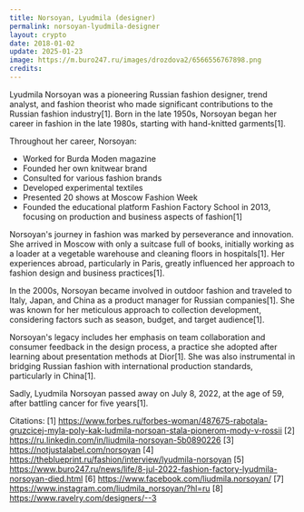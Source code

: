```yaml
---
title: Norsoyan, Lyudmila (designer)
permalink: norsoyan-lyudmila-designer
layout: crypto
date: 2018-01-02
update: 2025-01-23
image: https://m.buro247.ru/images/drozdova2/6566556767898.png
credits:
---
```



Lyudmila Norsoyan was a pioneering Russian fashion designer, trend analyst, and fashion theorist who made significant contributions to the Russian fashion industry[1]. Born in the late 1950s, Norsoyan began her career in fashion in the late 1980s, starting with hand-knitted garments[1].

Throughout her career, Norsoyan:

- Worked for Burda Moden magazine
- Founded her own knitwear brand
- Consulted for various fashion brands
- Developed experimental textiles
- Presented 20 shows at Moscow Fashion Week
- Founded the educational platform Fashion Factory School in 2013, focusing on production and business aspects of fashion[1]

Norsoyan's journey in fashion was marked by perseverance and innovation. She arrived in Moscow with only a suitcase full of books, initially working as a loader at a vegetable warehouse and cleaning floors in hospitals[1]. Her experiences abroad, particularly in Paris, greatly influenced her approach to fashion design and business practices[1].

In the 2000s, Norsoyan became involved in outdoor fashion and traveled to Italy, Japan, and China as a product manager for Russian companies[1]. She was known for her meticulous approach to collection development, considering factors such as season, budget, and target audience[1].

Norsoyan's legacy includes her emphasis on team collaboration and consumer feedback in the design process, a practice she adopted after learning about presentation methods at Dior[1]. She was also instrumental in bridging Russian fashion with international production standards, particularly in China[1].

Sadly, Lyudmila Norsoyan passed away on July 8, 2022, at the age of 59, after battling cancer for five years[1].

Citations:
[1] https://www.forbes.ru/forbes-woman/487675-rabotala-gruzcicej-myla-poly-kak-ludmila-norsoan-stala-pionerom-mody-v-rossii
[2] https://ru.linkedin.com/in/liudmila-norsoyan-5b0890226
[3] https://notjustalabel.com/norsoyan
[4] https://theblueprint.ru/fashion/interview/lyudmila-norsoyan
[5] https://www.buro247.ru/news/life/8-jul-2022-fashion-factory-lyudmila-norsoyan-died.html
[6] https://www.facebook.com/liudmila.norsoyan/
[7] https://www.instagram.com/liudmila_norsoyan/?hl=ru
[8] https://www.ravelry.com/designers/--3
